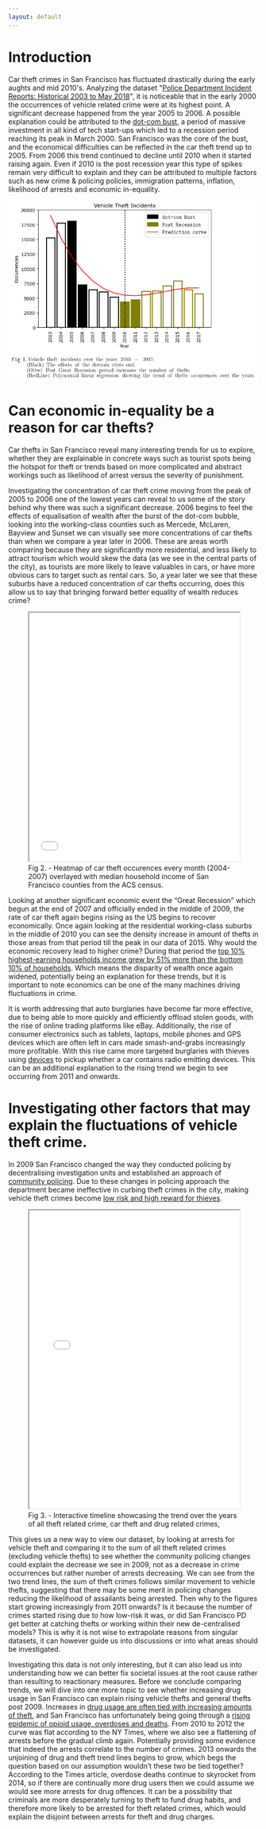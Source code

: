 ```yaml
---
layout: default
---
```




# Introduction

Car theft crimes in San Francisco has fluctuated drastically during the early aughts and mid 2010's. Analyzing the dataset "[Police Department Incident Reports: Historical 2003 to May 2018](https://data.sfgov.org/Public-Safety/Police-Department-Incident-Reports-Historical-2003/tmnf-yvry/about_data)", it is noticeable that in the early 2000 the occurrences of vehicle related crime were at its highest point. A significant decrease happened from the year 2005 to 2006. A possible explanation could be attributed to the [dot-com bust](https://www.nytimes.com/2001/07/24/business/a-city-takes-a-breath-after-the-dot-com-crash-san-francisco-s-economy-is-slowing.html), a period of massive investment in all kind of tech start-ups which led to a recession period reaching its peak in March 2000. San Francisco was the core of the bust, and the economical difficulties can be reflected in the car theft trend up to 2005. From 2006 this trend continued to decline until 2010 when it started raising again. Even if 2010 is the post recession year this type of spikes remain very difficult to explain and they can be attributed to multiple factors such as new crime & policing policies, immigration patterns, inflation, likelihood of arrests and economic in-equality.  


![output](image/output.png)


# Can economic in-equality be a reason for car thefts?

Car thefts in San Francisco reveal many interesting trends for us to explore, whether they are explainable in concrete ways such as tourist spots being the hotspot for theft or trends based on more complicated and abstract workings such as likelihood of arrest versus the severity of punishment.

Investigating the concentration of car theft crime moving from the peak of 2005 to 2006 one of the lowest years can reveal to us some of the story behind why there was such a significant decrease. 2006 begins to feel the effects of equalisation of wealth after the burst of the dot-com bubble, looking into the working-class counties such as Mercede, McLaren, Bayview and Sunset we can visually see more concentrations of car thefts than when we compare a year later in 2006. These are areas worth comparing because they are significantly more residential, and less likely to attract tourism which would skew the data (as we see in the central parts of the city), as tourists are more likely to leave valuables in cars, or have more obvious cars to target such as rental cars. So, a year later we see that these suburbs have a reduced concentration of car thefts occurring, does this allow us to say that bringing forward better equality of wealth reduces crime?

<figure>
  <iframe width="100%" height="500" src="heatmap.html"></iframe>
  <figcaption>Fig 2. - Heatmap of car theft occurences every month (2004-2007) overlayed with median household income of San Francisco counties from the ACS census.</figcaption>
</figure>

Looking at another significant economic event the “Great Recession” which begun at the end of 2007 and officially ended in the middle of 2009, the rate of car theft again begins rising as the US begins to recover economically. Once again looking at the residential working-class suburbs in the middle of 2010 you can see the density increase in amount of thefts in those areas from that period till the peak in our data of 2015. Why would the economic recovery lead to higher crime? During that period the [top 10% highest-earning households income grew by 51% more than the bottom 10% of households](http://www.bayareaeconomy.org/wp-content/uploads/2021/03/Income-Inequality_3.10.21.pdf). Which means the disparity of wealth once again widened, potentially being an explanation for these trends, but it is important to note economics can be one of the many machines driving fluctuations in crime.

It is worth addressing that auto burglaries have become far more effective, due to being able to more quickly and efficiently offload stolen goods, with the rise of online trading platforms like eBay. Additionally, the rise of consumer electronics such as tablets, laptops, mobile phones and GPS devices which are often left in cars made smash-and-grabs increasingly more profitable. With this rise came more targeted burglaries with thieves using [devices](https://www.nbcbayarea.com/news/local/car-break-ins-tech-devices/3285126/) to pickup whether a car contains radio emitting devices. This can be an additional explanation to the rising trend we begin to see occurring from 2011 and onwards.

# Investigating other factors that may explain the fluctuations of vehicle theft crime.

In 2009 San Francisco changed the way they conducted policing by decentralising investigation units and established an approach of [community policing](https://medium.com/@juliepitta/a-missed-chance-for-community-police-cooperation-a2c652a8c8b5). Due to these changes in policing approach the department became ineffective in curbing theft crimes in the city, making vehicle theft crimes become [low risk and high reward for thieves](https://www.sfchronicle.com/bayarea/article/car-break-in-oakland-18283842.php). 

<figure>
  <iframe width="100%" height="600" src="timeline.html"></iframe>
  <figcaption>Fig 3. - Interactive timeline showcasing the trend over the years of all theft related crime, car theft and drug related crimes,</figcaption>
</figure>

This gives us a new way to view our dataset, by looking at arrests for vehicle theft and comparing it to the sum of all theft related crimes (excluding vehicle thefts) to see whether the community policing changes could explain the decrease we see in 2009, not as a decrease in crime occurrences but rather number of arrests decreasing. We can see from the two trend lines, the sum of theft crimes follows similar movement to vehicle thefts, suggesting that there may be some merit in policing changes reducing the likelihood of assailants being arrested. Then why to the figures start growing increasingly from 2011 onwards? Is it because the number of crimes started rising due to how low-risk it was, or did San Francisco PD get better at catching thefts or working within their new de-centralised models? This is why it is not wise to extrapolate reasons from singular datasets, it can however guide us into discussions or into what areas should be investigated.

Investigating this data is not only interesting, but it can also lead us into understanding how we can better fix societal issues at the root cause rather than resulting to reactionary measures. Before we conclude comparing trends, we will dive into one more topic to see whether increasing drug usage in San Francisco can explain rising vehicle thefts and general thefts post 2009. 
Increases in [drug usage are often tied with increasing amounts of theft](https://www.ncbi.nlm.nih.gov/pmc/articles/PMC4070162/), and San Francisco has unfortunately being going through a [rising epidemic of opioid usage, overdoses and deaths](https://www.nytimes.com/2024/01/31/upshot/san-francisco-drug-crisis.html). From 2010 to 2012 the curve was flat according to the NY Times, where we also see a flattening of arrests before the gradual climb again. Potentially providing some evidence that indeed the arrests correlate to the number of crimes. 2013 onwards the unjoining of drug and theft trend lines begins to grow, which begs the question based on our assumption wouldn’t these two be tied together? According to the Times article, overdose deaths continue to skyrocket from 2014, so if there are continually more drug users then we could assume we would see more arrests for drug offences. It can be a possibility that criminals are more desperately turning to theft to fund drug habits, and therefore more likely to be arrested for theft related crimes, which would explain the disjoint between arrests for theft and drug charges.



